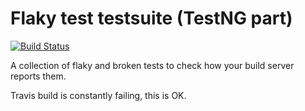 Flaky test testsuite (TestNG part)
==================================
[![Build Status](https://api.travis-ci.org/unix-junkie/flaky-test-testsuite-testng.png?branch=master)](https://travis-ci.org/unix-junkie/flaky-test-testsuite-testng)

A collection of flaky and broken tests to check how your build server reports them.

Travis build is constantly failing, this is OK.
